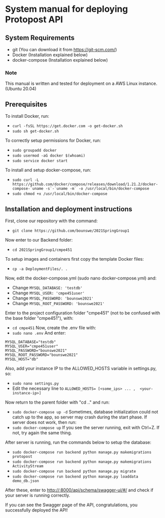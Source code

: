 # System manual for deploying Protopost API #
 
## System Requirements ##
    
   - git (You can download it from https://git-scm.com/)
   - Docker (Installation explained below)
   - docker-compose (Installation explained below)

### Note ### 

This manual is written and tested for deployment on a AWS Linux instance. (Ubuntu 20.04)

## Prerequisites ##
To install Docker, run:
- ```curl -fsSL https://get.docker.com -o get-docker.sh```
- ```sudo sh get-docker.sh```

To correctly setup permissions for Docker, run:
- ```sudo groupadd docker```
- ```sudo usermod -aG docker $(whoami)```
- ```sudo service docker start```

To install and setup docker-compose, run:
- ```sudo curl -L https://github.com/docker/compose/releases/download/1.21.2/docker-compose-`uname -s`-`uname -m` -o /usr/local/bin/docker-compose```
- ```sudo chmod +x /usr/local/bin/docker-compose```

## Installation and deployment instructions ##
First, clone our repository with the command:
- ```git clone https://github.com/bounswe/2021SpringGroup1```

Now enter to our Backend folder:
- ```cd 2021SpringGroup1/cmpe451```

To setup images and containers first copy the template Docker files:
- ```cp -a DeploymentFiles/. .```

Now, edit the docker-compose.yml (sudo nano docker-compose.yml) and:
- Change ```MYSQL_DATABASE: 'testdb'```
- Change ```MYSQL_USER: 'cmpe451user'```
- Change ```MYSQL_PASSWORD: 'bounswe2021'```
- Change ```MYSQL_ROOT_PASSWORD: 'bounswe2021'```

Enter to the project configuration folder "cmpe451" (not to be confused with the base folder "cmpe451"), with:
- ```cd cmpe451```
Now, create the .env file with:
- ```sudo nano .env```
And enter:
```
MYSQL_DATABASE="testdb"
MYSQL_USER="cmpe451user"
MYSQL_PASSWORD="bounswe2021"
MYSQL_ROOT_PASSWORD="bounswe2021"
MYSQL_HOST="db"
```

Also, add your instance IP to the ALLOWED_HOSTS variable in settings.py, so:
- ```sudo nano settings.py```
- Edit the necessary line to ```ALLOWED_HOSTS= [<some_ips> ... ,  <your-instance-ip>]```

Now return to the parent folder with "cd .." and run:
- ```sudo docker-compose up -d```
Sometimes, database initialization could not catch up to the app, so server may crash during the start phase. If server does not work, then run:
- ```sudo docker-compose up```
If you see the server running, exit with Ctrl+Z. If not, try again the same thing.

After server is running, run the commands below to setup the database:
- ```sudo docker-compose run backend python manage.py makemigrations protopost```
- ```sudo docker-compose run backend python manage.py makemigrations ActivityStream```
- ```sudo docker-compose run backend python manage.py migrate```
- ```sudo docker-compose run backend python manage.py loaddata demo_db.json```

After these, enter to [http://<your-instance-ip>:8000/api/schema/swagger-ui/#/]() and check if your server is running correctly.

If you can see the Swagger page of the API, congratulations, you successfully deployed the API!

